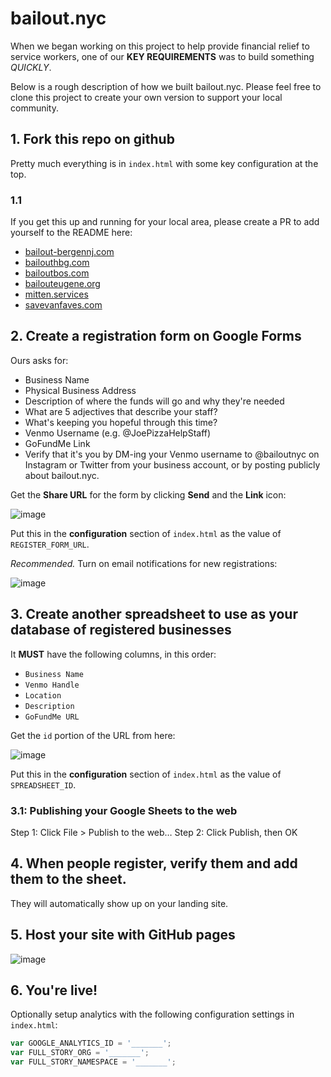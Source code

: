 # bailout.nyc

When we began working on this project to help provide financial relief to service workers, one of our **KEY REQUIREMENTS** was to build something *QUICKLY*.

Below is a rough description of how we built bailout.nyc. Please feel free to clone this project to create your own version to support your local community.

## 1. Fork this repo on github

Pretty much everything is in `index.html` with some key configuration at the top.

### 1.1

If you get this up and running for your local area, please create a PR to add yourself to the README here:

- [bailout-bergennj.com](https://bailout-bergennj.com/)
- [bailouthbg.com](https://bailouthbg.com/)
- [bailoutbos.com](http://bailoutbos.com/)
- [bailouteugene.org](http://bailouteugene.org/)
- [mitten.services](https://mitten.services/)
- [savevanfaves.com](https://savevanfaves.com/)


## 2. Create a registration form on Google Forms

Ours asks for:

- Business Name
- Physical Business Address
- Description of where the funds will go and why they're needed
- What are 5 adjectives that describe your staff?
- What's keeping you hopeful through this time?
- Venmo Username (e.g. @JoePizzaHelpStaff)
- GoFundMe Link
- Verify that it's you by DM-ing your Venmo username to @bailoutnyc on Instagram or Twitter from your business account, or by posting publicly about bailout.nyc.

Get the **Share URL** for the form by clicking **Send** and the **Link** icon:

![image](https://user-images.githubusercontent.com/5924/77241138-67023900-6bab-11ea-8322-17c7009f3891.png)

Put this in the **configuration** section of `index.html` as the value of `REGISTER_FORM_URL`.

*Recommended.* Turn on email notifications for new registrations:

![image](https://user-images.githubusercontent.com/5924/77241236-661dd700-6bac-11ea-944f-0e8dd823be17.png)

## 3. Create another spreadsheet to use as your database of registered businesses

It **MUST** have the following columns, in this order:

- `Business Name`
- `Venmo Handle`
- `Location`
- `Description`
- `GoFundMe URL`

Get the `id` portion of the URL from here:

![image](https://user-images.githubusercontent.com/5924/77240847-09202200-6ba8-11ea-9ee0-1ad714bc12a3.png)

Put this in the **configuration** section of `index.html` as the value of `SPREADSHEET_ID`.

### 3.1: Publishing your Google Sheets to the web
Step 1:
Click File > Publish to the web…
Step 2:
Click Publish, then OK

## 4. When people register, verify them and add them to the sheet.

They will automatically show up on your landing site.

## 5. Host your site with GitHub pages

![image](https://user-images.githubusercontent.com/5924/77241254-b39a4400-6bac-11ea-9cf0-0873b7d14174.png)

## 6. You're live!

Optionally setup analytics with the following configuration settings in `index.html`:

```javascript
var GOOGLE_ANALYTICS_ID = '_______';
var FULL_STORY_ORG = '_______';
var FULL_STORY_NAMESPACE = '_______';
```
